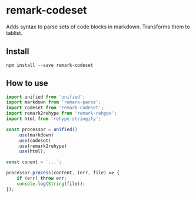 # remark-codeset
Adds syntax to parse sets of code blocks in markdown. Transforms them to tablist.

## Install
`npm install --save remark-codeset`

## How to use
```javascript
import unified from 'unified';
import markdown from 'remark-parse';
import codeset from 'remark-codeset';
import remark2rehype from 'remark-rehype';
import html from 'rehype-stringify';

const processor = unified()
    .use(markdown)
    .use(codeset)
    .use(remark2rehype)
    .use(html);

const conent = `...`;

processor.process(content, (err, file) => {
    if (err) throw err;
    console.log(String(file));
});
    
```
